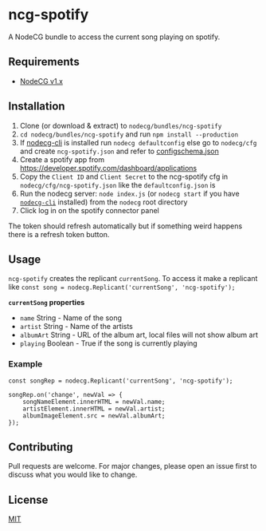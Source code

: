 # ncg-spotify

A NodeCG bundle to access the current song playing on spotify.

## Requirements
- [NodeCG v1.x](https://github.com/nodecg/nodecg/releases)

## Installation
1. Clone (or download & extract) to `nodecg/bundles/ncg-spotify`
2. `cd nodecg/bundles/ncg-spotify` and run `npm install --production`
3. If [nodecg-cli](https://github.com/nodecg/nodecg-cli) is installed run `nodecg defaultconfig` else go to `nodecg/cfg` and create `ncg-spotify.json` and refer to [configschema.json](https://github.com/EwanLyon/ncg-spotify/blob/master/configschema.json)
4. Create a spotify app from https://developer.spotify.com/dashboard/applications
5. Copy the `Client ID` and `Client Secret` to the ncg-spotify cfg in `nodecg/cfg/ncg-spotify.json` like the `defaultconfig.json` is
6. Run the nodecg server: `node index.js` (or `nodecg start` if you have [`nodecg-cli`](https://github.com/nodecg/nodecg-cli) installed) from the `nodecg` root directory
7. Click log in on the spotify connector panel

The token should refresh automatically but if something weird happens there is a refresh token button.

## Usage
`ncg-spotify` creates the replicant `currentSong`.
To access it make a replicant like `const song = nodecg.Replicant('currentSong', 'ncg-spotify');`

**`currentSong` properties**

 - `name` String - Name of the song
 - `artist` String - Name of the artists
 - `albumArt` String - URL of the album art, local files will not show album art
 - `playing` Boolean - True if the song is currently playing

### Example

    const songRep = nodecg.Replicant('currentSong', 'ncg-spotify');
    
    songRep.on('change', newVal => {
    	songNameElement.innerHTML = newVal.name;
    	artistElement.innerHTML = newVal.artist;
    	albumImageElement.src = newVal.albumArt;
    });

## Contributing
Pull requests are welcome. For major changes, please open an issue first to discuss what you would like to change.

## License
[MIT](https://choosealicense.com/licenses/mit/)
